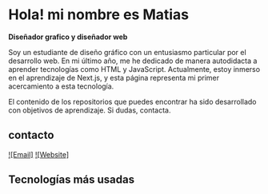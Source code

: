 # Hola! mi nombre es Matias

**Diseñador grafico y diseñador web**

Soy un estudiante de diseño gráfico con un entusiasmo particular por el desarrollo web. En mi último año, me he dedicado de manera autodidacta a aprender tecnologías como HTML y JavaScript. Actualmente, estoy inmerso en el aprendizaje de Next.js, y esta página representa mi primer acercamiento a esta tecnología.

El contenido de los repositorios que puedes encontrar ha sido desarrollado con objetivos de aprendizaje. Si dudas, contacta.

## contacto

[![Email]](mailto:mquilodranh@gmail.com)
[![Website]](https://infinn.github.io/)

## Tecnologías más usadas


